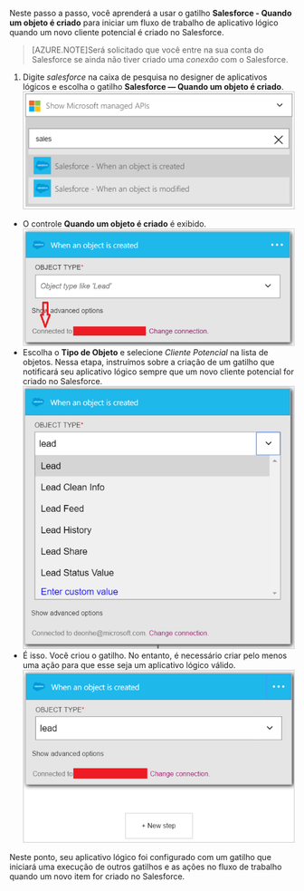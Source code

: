 Neste passo a passo, você aprenderá a usar o gatilho **Salesforce - Quando um objeto é criado** para iniciar um fluxo de trabalho de aplicativo lógico quando um novo cliente potencial é criado no Salesforce.

>[AZURE.NOTE]Será solicitado que você entre na sua conta do Salesforce se ainda não tiver criado uma *conexão* com o Salesforce.

1. Digite *salesforce* na caixa de pesquisa no designer de aplicativos lógicos e escolha o gatilho **Salesforce — Quando um objeto é criado**. ![Imagem de gatilho do Salesforce 1](./media/connectors-create-api-salesforce/trigger-1.png)
- O controle **Quando um objeto é criado** é exibido. ![Imagem de gatilho do Salesforce 2](./media/connectors-create-api-salesforce/trigger-2.png)
- Escolha o **Tipo de Objeto** e selecione *Cliente Potencial* na lista de objetos. Nessa etapa, instruímos sobre a criação de um gatilho que notificará seu aplicativo lógico sempre que um novo cliente potencial for criado no Salesforce. ![Imagem de gatilho do Salesforce 3](./media/connectors-create-api-salesforce/trigger-3.png)
- É isso. Você criou o gatilho. No entanto, é necessário criar pelo menos uma ação para que esse seja um aplicativo lógico válido. ![Imagem de gatilho do Salesforce 4](./media/connectors-create-api-salesforce/trigger-4.png)

Neste ponto, seu aplicativo lógico foi configurado com um gatilho que iniciará uma execução de outros gatilhos e as ações no fluxo de trabalho quando um novo item for criado no Salesforce.

<!---HONumber=AcomDC_0727_2016-->